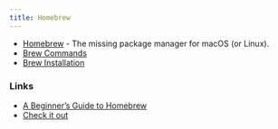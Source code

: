 ```yaml
---
title: Homebrew
---
```


- [Homebrew](https://brew.sh/) - The missing package manager for macOS (or Linux).
- [Brew Commands](https://docs.brew.sh/Manpage)
- [Brew Installation](https://docs.brew.sh/Installation)

### Links

- [A Beginner’s Guide to Homebrew](https://medium.com/@kkworden/a-beginners-guide-to-homebrew-4b665956a74)
- [Check it out](https://github.com/nmap/nmap/issues/3127#issuecomment-2970261106)
